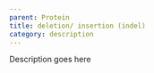 ```yaml
---
parent: Protein
title: deletion/ insertion (indel)
category: description
---
```


Description goes here